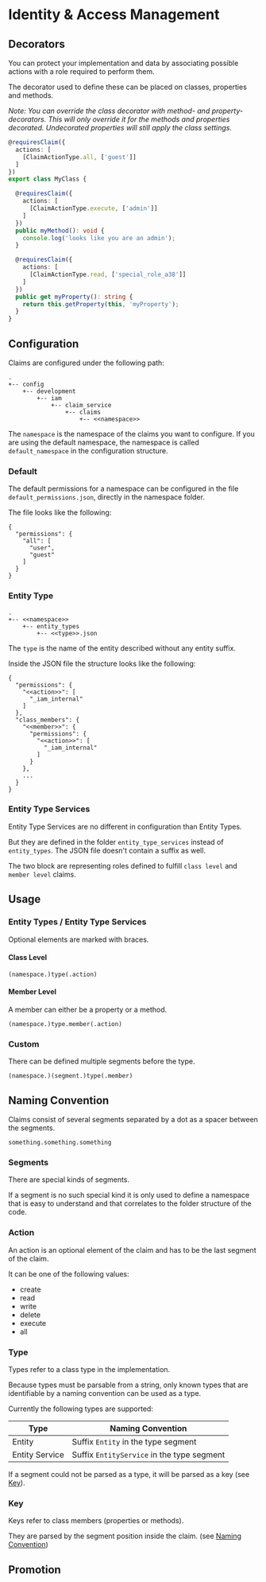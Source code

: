 # Identity & Access Management

## Decorators

You can protect your implementation and data by associating possible actions with a role required to perform them.

The decorator used to define these can be placed on classes, properties and methods.

_Note: You can override the class decorator with method- and property-decorators. This will only override it for the methods and properties decorated. Undecorated properties will still apply the class settings._

```typescript
@requiresClaim({
  actions: [
    [ClaimActionType.all, ['guest']]
  ]
})
export class MyClass {

  @requiresClaim({
    actions: [
      [ClaimActionType.execute, ['admin']]
    ]
  })
  public myMethod(): void {
    console.log('looks like you are an admin');
  }

  @requiresClaim({
    actions: [
      [ClaimActionType.read, ['special_role_a38']]
    ]
  })
  public get myProperty(): string {
    return this.getProperty(this, 'myProperty');
  }
}
```

## Configuration

Claims are configured under the following path:
```
.
+-- config
    +-- development
        +-- iam
            +-- claim_service
                +-- claims
                    +-- <<namespace>>
```

The `namespace` is the namespace of the claims you want to configure.
If you are using the default namespace, the namespace is called `default_namespace` in the configuration structure.

### Default

The default permissions for a namespace can be configured in the file `default_permissions.json`, directly in the namespace folder.

The file looks like the following:
```
{
  "permissions": {
    "all": [
      "user",
      "guest"
    ]
  }
}
```

### Entity Type
```
.
+-- <<namespace>>
    +-- entity_types
        +-- <<type>>.json
```

The `type` is the name of the entity described without any entity suffix.

Inside the JSON file the structure looks like the following:

```
{
  "permissions": {
    "<<action>>": [
      "_iam_internal"
    ]
  },
  "class_members": {
    "<<member>>": {
      "permissions": {
        "<<action>>": [
          "_iam_internal"
        ]
      }
    },
    ...
  }
}
```

### Entity Type Services

Entity Type Services are no different in configuration than Entity Types.

But they are defined in the folder `entity_type_services` instead of `entity_types`.
The JSON file doesn't contain a suffix as well.

The two block are representing roles defined to fulfill `class level` and `member level` claims.

## Usage

### Entity Types / Entity Type Services
Optional elements are marked with braces.

#### Class Level
```
(namespace.)type(.action)
```

#### Member Level
A member can either be a property or a method.
```
(namespace.)type.member(.action)
```

### Custom
There can be defined multiple segments before the type. 
```
(namespace.)(segment.)type(.member)
```

## Naming Convention

Claims consist of several segments separated by a dot as a spacer between the segments.

```
something.something.something
```

### Segments

There are special kinds of segments.

If a segment is no such special kind it is only used to define a namespace that is easy to understand and that correlates to the folder structure of the code.

### Action

An action is an optional element of the claim and has to be the last segment of the claim.

It can be one of the following values:
* create
* read
* write
* delete
* execute
* all

### Type

Types refer to a class type in the implementation.

Because types must be parsable from a string, only known types that are identifiable by a naming convention can be used as a type.

Currently the following types are supported:

Type | Naming Convention
---------|----------
 Entity | Suffix `Entity` in the type segment
 Entity Service | Suffix `EntityService` in the type segment

If a segment could not be parsed as a type, it will be parsed as a key (see [Key](#key)).

### Key

Keys refer to class members (properties or methods).

They are parsed by the segment position inside the claim. (see [Naming Convention](#naming-convention)) 

## Promotion

